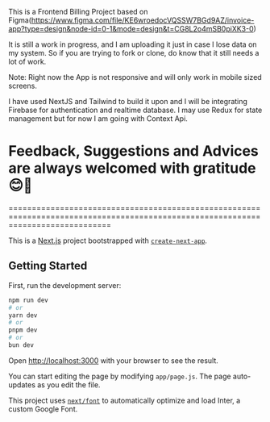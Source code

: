 This is a Frontend Billing Project based on Figma(https://www.figma.com/file/KE6wroedocVQSSW7BGd9AZ/invoice-app?type=design&node-id=0-1&mode=design&t=CG8L2o4mSB0piXK3-0)

It is still a work in progress, and I am uploading it just in case I lose data on my system. So if you are trying to fork or clone, do know that it still needs a lot of work. 

Note: Right now the App is not responsive and will only work in mobile sized screens.

I have used NextJS and Tailwind to build it upon and I will be integrating Firebase for authentication and realtime database.
I may use Redux for state management but for now I am going with Context Api.


Feedback, Suggestions and Advices are always welcomed with gratitude 😊🙏
==================================================================================================================================
==================================================================================================================================


This is a [Next.js](https://nextjs.org/) project bootstrapped with [`create-next-app`](https://github.com/vercel/next.js/tree/canary/packages/create-next-app).

## Getting Started

First, run the development server:

```bash
npm run dev
# or
yarn dev
# or
pnpm dev
# or
bun dev
```

Open [http://localhost:3000](http://localhost:3000) with your browser to see the result.

You can start editing the page by modifying `app/page.js`. The page auto-updates as you edit the file.

This project uses [`next/font`](https://nextjs.org/docs/basic-features/font-optimization) to automatically optimize and load Inter, a custom Google Font.

